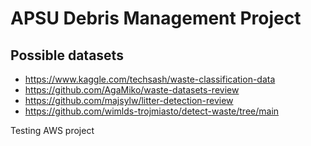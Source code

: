 # APSU Debris Management Project

## Possible datasets

- https://www.kaggle.com/techsash/waste-classification-data
- https://github.com/AgaMiko/waste-datasets-review
- https://github.com/majsylw/litter-detection-review
- https://github.com/wimlds-trojmiasto/detect-waste/tree/main

Testing
AWS project